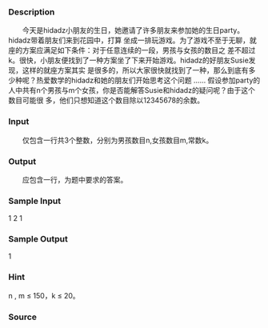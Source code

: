 
### Description
　　今天是hidadz小朋友的生日，她邀请了许多朋友来参加她的生日party。 hidadz带着朋友们来到花园中，打算
坐成一排玩游戏。为了游戏不至于无聊，就座的方案应满足如下条件：对于任意连续的一段，男孩与女孩的数目之
差不超过k。很快，小朋友便找到了一种方案坐了下来开始游戏。hidadz的好朋友Susie发现，这样的就座方案其实
是很多的，所以大家很快就找到了一种，那么到底有多少种呢？热爱数学的hidadz和她的朋友们开始思考这个问题
…… 假设参加party的人中共有n个男孩与m个女孩，你是否能解答Susie和hidadz的疑问呢？由于这个数目可能很
多，他们只想知道这个数目除以12345678的余数。
### Input
　　仅包含一行共3个整数，分别为男孩数目n,女孩数目m,常数k。
### Output
　　应包含一行，为题中要求的答案。
### Sample Input
1 2 1
### Sample Output
1
### Hint
n , m ≤ 150，k ≤ 20。 
### Source
